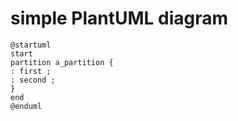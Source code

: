 
# simple PlantUML diagram

~~~~~ { class="plantuml" }
@startuml
start
partition a_partition {
: first ; 
: second ;
}
end
@enduml
~~~~~ 
